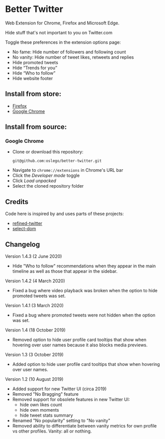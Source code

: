 # Better Twitter

Web Extension for Chrome, Firefox and Microsoft Edge.

Hide stuff that's not important to you on Twitter.com

Toggle these preferences in the extension options page:

- No fame: Hide number of followers and following count
- No vanity: Hide number of tweet likes, retweets and replies
- Hide promoted tweets
- Hide “Trends for you”
- Hide “Who to follow”
- Hide website footer

## Install from store:

- [Firefox](https://addons.mozilla.org/en-US/firefox/addon/better-twitter-extension)
- [Google Chrome](https://chrome.google.com/webstore/detail/better-twitter/illmpnnkeobcgnnjghammeohfjpjoljp)

## Install from source:

### Google Chrome
- Clone or download this repository:
  ```
  git@github.com:oslego/better-twitter.git
  ```
- Navigate to `chrome://extensions` in Chrome's URL bar
- Click the _Developer mode_ toggle
- Click _Load unpacked_
- Select the cloned repository folder

## Credits

Code here is inspired by and uses parts of these projects:
- [refined-twitter](https://github.com/sindresorhus/refined-twitter)
- [select-dom](https://www.npmjs.com/package/select-dom)

## Changelog
Version 1.4.3 (2 June 2020)

- Hide "Who to follow" recommendations when they appear in the main timeline as well as those that appear in the sidebar.

Version 1.4.2 (4 March 2020)

- Fixed a bug where video playback was broken when the option to hide promoted tweets was set.

Version 1.4.1 (3 March 2020)

- Fixed a bug where promoted tweets were not hidden when the option was set.

Version 1.4 (18 October 2019)

- Removed option to hide user profile card tooltips that show when hovering over user names because it also blocks media previews.

Version 1.3 (3 October 2019)

- Added option to hide user profile card tooltips that show when hovering over user names.

Version 1.2 (10 August 2019)
- Added support for new Twitter UI (circa 2019)
- Removed "No Bragging" feature
- Removed support for obsolete features in new Twitter UI:
  - hide own likes count
  - hide own moments
  - hide tweet stats summary
- Renamed "No popularity" setting to "No vanity"
- Removed ability to differentiate between vanity metrics for own profile vs other profiles. Vanity: all or nothing.
